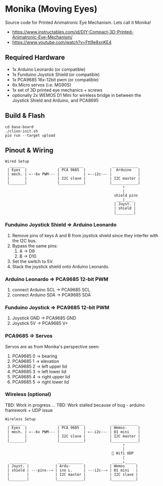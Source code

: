 # Monika (Moving Eyes) 
Source code for Printed Animatronic Eye Mechanism. Lets call it Monika!

* https://www.instructables.com/id/DIY-Compact-3D-Printed-Animatronic-Eye-Mechanism/
* https://www.youtube.com/watch?v=Ftt9e8xnKE4  

## Required Hardware
* 1x Arduino Leonardo (or compatible)
* 1x Funduino Joystick Shield (or compatible)
* 1x PCA9685 16x-12bit pwm (or compatible)
* 6x Micro servos (i.e. MG90S)
* 1x set of 3D printed eye mechanics + screws
* optionally 2x WEMOS D1 Mini for wireless bridge in between the Joystick Shield and Arduino, and PCA8695 

## Build & Flash
```
cd base-board
./clion-init.sh
pio run --target upload
```

## Pinout & Wiring
```
Wired Setup
  _______                ___________             ____________
 | Eyes  |              | PCA 9685  |           |  Arduino   |
 | mech. | ←--6x PWM--- |           | ←--i2c--- |            | 
 |       |              | I2C slave |           | I2C master |          
 |_______|              |___________|           |____________|
                                                      ↑
                                                      |
                                                  shield pins
                                                   ___|____
                                                  | Joyst. |
                                                  | shield |
                                                  |________|
```
### Funduino Joystick Shield => Arduino Leonardo
1. Remove pins of keys A and B from joystick shield since they interfer with the I2C bus. 
1. Bypass the same pins:
   1. A -> D9
   1. B -> D10
1. Set the switch to 5V.
1. Stack the joystick shield onto Arduino Leonardo.

### Arduino Leonardo => PCA9685 12-bit PWM
1. connect Arduino SCL -> PCA9685 SCL
1. connect Arduino SDA -> PCA9685 SDA

### Funduino Joystick => PCA9685 12-bit PWM
1. Joystick GND -> PCA9685 GND
1. Joystick 5V -> PCA9685 V+

### PCA9685 => Servos
Servos are as from Monika's perspective seen:
1. PCA9685 0 -> bearing
1. PCA9685 1 -> elevation
1. PCA9685 2 -> left upper lid
1. PCA9685 3 -> left lower lid
1. PCA9685 4 -> right upper lid
1. PCA9685 5 -> right lower lid

### Wireless (optional)
TBD: Work in progress ...
TBD: Work stalled because of bug - arduino framework + UDP issue
```
Wireless Setup
  _______                ___________             ____________
 | Eyes  |              | PCA 9685  |           | Wemos-     |
 | mech. | ←--6x PWM--- |           | ←--i2c--- | D1 mini    | 
 |       |              | I2C slave |           | I2C master |          
 |_______|              |___________|           |____________|
                                                      ↑
                                                      |
                                                 📶 Wifi UDP
                                                      |
  ________              ____________             _____↓_____
 | Joyst. |            | Ardu-      |           | Wemos     |
 | shield | ---pins--→ | ino L.     | ---i2c--→ | D1 mini   |
 |        |            | I2C master |           | I2C slave |
 |________|            |____________|           |___________|
```
